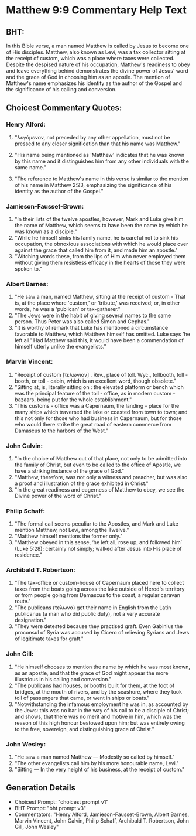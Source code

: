 # Matthew 9:9 Commentary Help Text

## BHT:
In this Bible verse, a man named Matthew is called by Jesus to become one of His disciples. Matthew, also known as Levi, was a tax collector sitting at the receipt of custom, which was a place where taxes were collected. Despite the despised nature of his occupation, Matthew's readiness to obey and leave everything behind demonstrates the divine power of Jesus' word and the grace of God in choosing him as an apostle. The mention of Matthew's name emphasizes his identity as the author of the Gospel and the significance of his calling and conversion.

## Choicest Commentary Quotes:
### Henry Alford:
1. "λεγόμενον, not preceded by any other appellation, must not be pressed to any closer signification than that his name was Matthew." 

2. "His name being mentioned as 'Matthew' indicates that he was known by this name and it distinguishes him from any other individuals with the same name." 

3. "The reference to Matthew's name in this verse is similar to the mention of his name in Matthew 2:23, emphasizing the significance of his identity as the author of the Gospel."

### Jamieson-Fausset-Brown:
1. "In their lists of the twelve apostles, however, Mark and Luke give him the name of Matthew, which seems to have been the name by which he was known as a disciple."
2. "While he himself sinks his family name, he is careful not to sink his occupation, the obnoxious associations with which he would place over against the grace that called him from it, and made him an apostle."
3. "Witching words these, from the lips of Him who never employed them without giving them resistless efficacy in the hearts of those they were spoken to."

### Albert Barnes:
1. "He saw a man, named Matthew, sitting at the receipt of custom - That is, at the place where 'custom,' or 'tribute,' was received; or, in other words, he was a 'publican' or tax-gatherer." 
2. "The Jews were in the habit of giving several names to the same person. Thus Peter was also called Simon and Cephas." 
3. "It is worthy of remark that Luke has mentioned a circumstance favorable to Matthew, which Matthew himself has omitted. Luke says 'he left all.' Had Matthew said this, it would have been a commendation of himself utterly unlike the evangelists."

### Marvin Vincent:
1. "Receipt of custom [τελωνιον] . Rev., place of toll. Wyc., tollbooth, toll - booth, or toll - cabin, which is an excellent word, though obsolete."
2. "Sitting at, is, literally sitting on : the elevated platform or bench which was the principal feature of the toll - office, as in modern custom - bazaars, being put for the whole establishment."
3. "This customs - office was a Capernaum, the landing - place for the many ships which traversed the lake or coasted from town to town; and this not only for those who had business in Capernaum, but for those who would there strike the great road of eastern commerce from Damascus to the harbors of the West."

### John Calvin:
1. "In the choice of Matthew out of that place, not only to be admitted into the family of Christ, but even to be called to the office of Apostle, we have a striking instance of the grace of God."
2. "Matthew, therefore, was not only a witness and preacher, but was also a proof and illustration of the grace exhibited in Christ."
3. "In the great readiness and eagerness of Matthew to obey, we see the Divine power of the word of Christ."

### Philip Schaff:
1. "The formal call seems peculiar to the Apostles, and Mark and Luke mention Matthew, not Levi, among the Twelve." 
2. "Matthew himself mentions the former only." 
3. "Matthew obeyed in this sense, ‘he left all, rose up, and followed him’ (Luke 5:28); certainly not simply; walked after Jesus into His place of residence."

### Archibald T. Robertson:
1. "The tax-office or custom-house of Capernaum placed here to collect taxes from the boats going across the lake outside of Herod's territory or from people going from Damascus to the coast, a regular caravan route." 
2. "The publicans (τελωνα) get their name in English from the Latin publicanus (a man who did public duty), not a very accurate designation."
3. "They were detested because they practised graft. Even Gabinius the proconsul of Syria was accused by Cicero of relieving Syrians and Jews of legitimate taxes for graft."

### John Gill:
1. "He himself chooses to mention the name by which he was most known, as an apostle, and that the grace of God might appear the more illustrious in his calling and conversion."
2. "The publicans had houses, or booths built for them, at the foot of bridges, at the mouth of rivers, and by the seashore, where they took toll of passengers that came, or went in ships or boats."
3. "Notwithstanding the infamous employment he was in, as accounted by the Jews: this was no bar in the way of his call to be a disciple of Christ; and shows, that there was no merit and motive in him, which was the reason of this high honour bestowed upon him; but was entirely owing to the free, sovereign, and distinguishing grace of Christ."

### John Wesley:
1. "He saw a man named Matthew — Modestly so called by himself." 
2. "The other evangelists call him by his more honourable name, Levi." 
3. "Sitting — In the very height of his business, at the receipt of custom."


## Generation Details
- Choicest Prompt: "choicest prompt v1"
- BHT Prompt: "bht prompt v3"
- Commentators: "Henry Alford, Jamieson-Fausset-Brown, Albert Barnes, Marvin Vincent, John Calvin, Philip Schaff, Archibald T. Robertson, John Gill, John Wesley"
